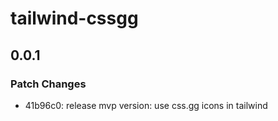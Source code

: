 # tailwind-cssgg

## 0.0.1

### Patch Changes

- 41b96c0: release mvp version: use css.gg icons in tailwind
